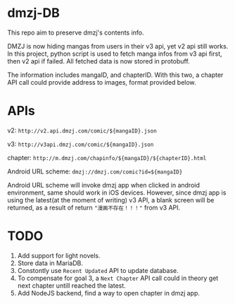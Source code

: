 # dmzj-DB
This repo aim to preserve dmzj's contents info.

DMZJ is now hiding mangas from users in their v3 api, yet v2 api still works. In this project, python script is used to fetch manga infos from v3 api first, then v2 api if failed. All fetched data is now stored in protobuff.

The information includes mangaID, and chapterID. With this two, a chapter API call could provide address to images, format provided below. 

# APIs
v2: `http://v2.api.dmzj.com/comic/${mangaID}.json`

v3: `http://v3api.dmzj.com/comic/${mangaID}.json`

chapter: `http://m.dmzj.com/chapinfo/${mangaID}/${chapterID}.html`

Android URL scheme: `dmzj://dmzj.com/comic?id=${mangaID}`

Android URL scheme will invoke dmzj app when clicked in android environment, same should work in iOS devices. However, since dmzj app is using the latest(at the moment of writing) v3 API, a blank screen will be returned, as a result of return `"漫画不存在！！！"` from v3 API.

# TODO
1. Add support for light novels.
2. Store data in MariaDB.
3. Constontly use `Recent Updated` API to update database.
4. To compensate for goal 3, a `Next Chapter` API call could in theory get next chapter untill reached the latest.
5. Add NodeJS backend, find a way to open chapter in dmzj app.
